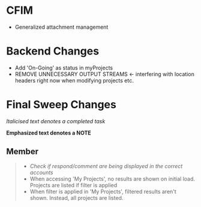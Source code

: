 CFIM
====
- Generalized attachment management

Backend Changes
===============
- Add 'On-Going' as status in myProjects
- REMOVE UNNECESSARY OUTPUT STREAMS <- interfering with location headers right now when modifying projects etc.

Final Sweep Changes
===================
*Italicised text denotes a completed task*

**Emphasized text denotes a NOTE**


Member
------
> - *Check if respond/comment are being displayed in the correct accounts*
> - When accessing 'My Projects', no results are shown on initial load. Projects are listed if filter is applied
> - When filter is applied in 'My Projects', filtered results aren't shown. Instead, all projects are listed.